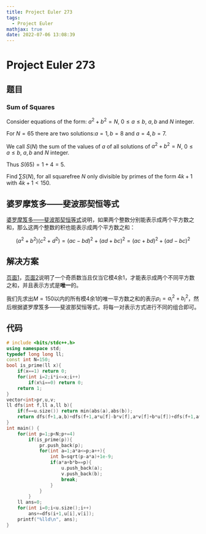 ```yaml
---
title: Project Euler 273
tags:
  - Project Euler
mathjax: true
date: 2022-07-06 13:08:39
---
```


<escape><!-- more --></escape>

# Project Euler 273

## 题目

### Sum of Squares

Consider equations of the form: $a^2 + b^2 = N$, $0 \le a \le b$, $a, b$ and $N$ integer.

For $N=65$ there are two solutions:$a=1, b=8$ and $a=4, b=7$.

We call $S(N)$ the sum of the values of $a$ of all solutions of $a^2 + b^2 = N$, $0 \le a \le b$, $a, b$ and $N$ integer.

Thus $S(65) = 1 + 4 = 5$.

Find $\sum S(N)$, for all squarefree $N$ only divisible by primes of the form $4k+1$ with $4k+1 < 150$.

## 婆罗摩笈多——斐波那契恒等式

[婆罗摩笈多——斐波那契恒等式](https://en.wikipedia.org/wiki/Brahmagupta%E2%80%93Fibonacci_identity)说明，如果两个整数分别能表示成两个平方数之和，那么这两个整数的积也能表示成两个平方数之和：

$$(a^2+b^2)(c^2+d^2)=(ac-bd)^2+(ad+bc)^2=(ac+bd)^2+(ad-bc)^2$$

## 解决方案

[页面1](https://en.wikipedia.org/wiki/Fermat%27s_theorem_on_sums_of_two_squares)，[页面2](https://en.wikipedia.org/wiki/Pythagorean_prime#Representation_as_a_sum_of_two_squares)说明了一个奇质数当且仅当它模$4$余$1$，才能表示成两个不同平方数之和，并且表示方式是**唯一**的。

我们先求出$M=150$以内的所有模$4$余$1$的唯一平方数之和的表示$p_i=a_i^2+b_i^2$，然后根据婆罗摩笈多——斐波那契恒等式，将每一对表示方式进行不同的组合即可。

## 代码

```C++
# include <bits/stdc++.h>
using namespace std;
typedef long long ll;
const int N=150;
bool is_prime(ll x){
    if(x==1) return 0;
    for(int i=2;i*i<=x;i++)
        if(x%i==0) return 0;
    return 1;
}
vector<int>pr,u,v;
ll dfs(int f,ll a,ll b){
    if(f==u.size()) return min(abs(a),abs(b));
    return dfs(f+1,a,b)+dfs(f+1,a*u[f]-b*v[f],a*v[f]+b*u[f])+dfs(f+1,a*u[f]+b*v[f],a*v[f]-b*u[f]);
}
int main() {
    for(int p=1;p<N;p+=4)
        if(is_prime(p)){
            pr.push_back(p);
            for(int a=1;a*a<=p;a++){
                int b=sqrt(p-a*a)+1e-9;
                if(a*a+b*b==p){
                    u.push_back(a);
                    v.push_back(b);
                    break;
                }
            }
        }
    ll ans=0;
    for(int i=0;i<u.size();i++)
        ans+=dfs(i+1,u[i],v[i]);
    printf("%lld\n", ans);
}

```
